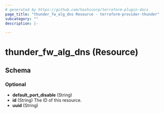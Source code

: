 ```yaml
---
# generated by https://github.com/hashicorp/terraform-plugin-docs
page_title: "thunder_fw_alg_dns Resource - terraform-provider-thunder"
subcategory: ""
description: |-
  
---
```


# thunder_fw_alg_dns (Resource)





<!-- schema generated by tfplugindocs -->
## Schema

### Optional

- **default_port_disable** (String)
- **id** (String) The ID of this resource.
- **uuid** (String)


